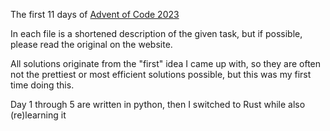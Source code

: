 The first 11 days of [Advent of Code 2023](https://adventofcode.com/2023)

In each file is a shortened description of the given task, but if possible, please read the original on the website.

All solutions originate from the "first" idea I came up with, so they are often not the prettiest or most efficient solutions possible, but this was my first time doing this.

Day 1 through 5 are written in python, then I switched to Rust while also (re)learning it